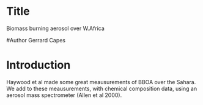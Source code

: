 # Title 
Biomass burning aerosol over W.Africa

#Author
Gerrard Capes

# Introduction 

Haywood et al made some great meausurements of BBOA  over the Sahara.
We add to these meausurements, with chemical composition data, using an aerosol mass spectrometer (Allen et al 2000).

